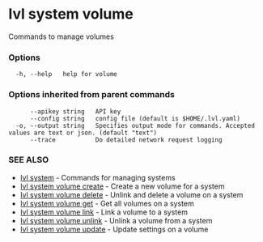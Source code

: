 # lvl system volume

Commands to manage volumes

### Options

```
  -h, --help   help for volume
```

### Options inherited from parent commands

```
      --apikey string   API key
      --config string   config file (default is $HOME/.lvl.yaml)
  -o, --output string   Specifies output mode for commands. Accepted values are text or json. (default "text")
      --trace           Do detailed network request logging
```

### SEE ALSO

* [lvl system](lvl_system.md)	 - Commands for managing systems
* [lvl system volume create](lvl_system_volume_create.md)	 - Create a new volume for a system
* [lvl system volume delete](lvl_system_volume_delete.md)	 - Unlink and delete a volume on a system
* [lvl system volume get](lvl_system_volume_get.md)	 - Get all volumes on a system
* [lvl system volume link](lvl_system_volume_link.md)	 - Link a volume to a system
* [lvl system volume unlink](lvl_system_volume_unlink.md)	 - Unlink a volume from a system
* [lvl system volume update](lvl_system_volume_update.md)	 - Update settings on a volume

